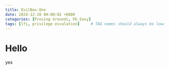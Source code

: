 ```yaml
---
title: EvilBox-One
date: 2024-12-28 00:00:02 +0800
categories: [Proving Grounds, PG_Easy]
tags: [lfi, privilege escalation]     # TAG names should always be lowercase
---
```


# Hello

yes